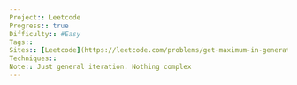 ```yaml
---
Project:: Leetcode
Progress:: true
Difficulty:: #Easy 
Tags:: 
Sites:: [Leetcode](https://leetcode.com/problems/get-maximum-in-generated-array/description/)
Techniques:: 
Note:: Just general iteration. Nothing complex
---
```

